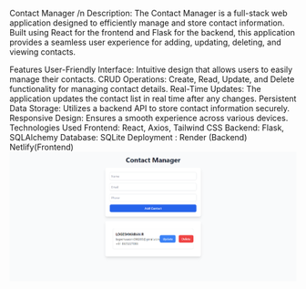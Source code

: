 Contact Manager /n
Description:
The Contact Manager is a full-stack web application designed to efficiently manage and store contact information. Built using React for the frontend and Flask for the backend, this application provides a seamless user experience for adding, updating, deleting, and viewing contacts.

Features
User-Friendly Interface: Intuitive design that allows users to easily manage their contacts.
CRUD Operations: Create, Read, Update, and Delete functionality for managing contact details.
Real-Time Updates: The application updates the contact list in real time after any changes.
Persistent Data Storage: Utilizes a backend API to store contact information securely.
Responsive Design: Ensures a smooth experience across various devices.
Technologies Used
Frontend: React, Axios, Tailwind CSS
Backend: Flask, SQLAlchemy
Database: SQLite 
Deployment : Render (Backend) Netlify(Frontend)
![App Screenshot](Screenshot%202024-10-06%20135200.png)

